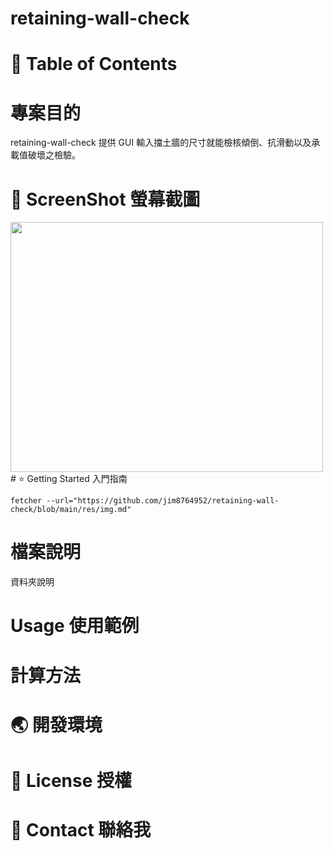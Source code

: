 # retaining-wall-check
# 📔 Table of Contents

# 專案目的
retaining-wall-check 提供 GUI 輸入擋土牆的尺寸就能檢核傾倒、抗滑動以及承載值破壞之檢驗。

# 📸 ScreenShot 螢幕截圖
<img src="https://firebasestorage.googleapis.com/v0/b/my-blog-14004.appspot.com/o/retaining-wall-check%2FScreenShot1.png?alt=media&token=95215644-7f4e-47cf-938d-c976b340c890" width="500" height="400">
# ⭐ Getting Started 入門指南

```shell
fetcher --url="https://github.com/jim8764952/retaining-wall-check/blob/main/res/img.md"
```

# 檔案說明
資料夾說明

# Usage 使用範例

# 計算方法


# 🌏 開發環境


# 🚧 License 授權
# 🤝 Contact 聯絡我
